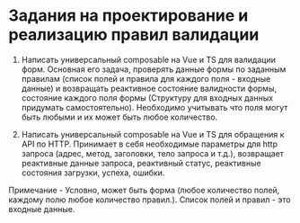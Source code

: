 # Задания на проектирование и реализацию правил валидации

1. Написать универсальный composable на Vue и TS для валидации форм. Основная
   его задача, проверять данные формы по заданным правилам (список полей и
   правила для каждого поля - входные данные) и возвращать реактивное состояние
   валидности формы, состояние каждого поля формы (Структуру для входных
   данных придумать самостоятельно). Необходимо учитывать что поля могут быть
   любыми и их может быть любое количество.

2. Написать универсальный composable на Vue и TS для обращения к API по HTTP.
   Принимает в себя необходимые параметры для http запроса (адрес, метод,
   заголовки, тело запроса и т.д.), возвращает реактивные данные запроса,
   реактивный статус, реактивные состояния загрузки, успеха, ошибки.
   
Примечание - Условно, может быть форма (любое количество полей, каждому полю
   любое количество правил.). Список полей и правил - это входные данные.
